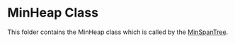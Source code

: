 # MinHeap Class
This folder contains the MinHeap class which is called by the [MinSpanTree](MinSpanTree).